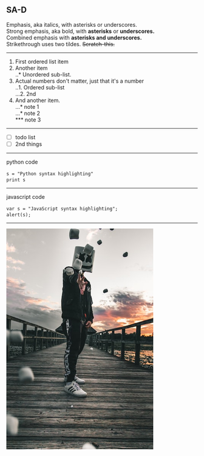 ## SA-D

Emphasis, aka italics, with asterisks or underscores.  
Strong emphasis, aka bold, with **asterisks** or **underscores.**  
Combined emphasis with **asterisks and underscores.**  
Strikethrough uses two tildes. ~~Serateh-this.~~  

---

1. First ordered list item  
2. Another item  
  ‥* Unordered sub-list.  
3. Actual numbers don't matter, just that it's a number  
  ‥1. Ordered sub-list  
  …2. 2nd  
4. And another item.  
  …*  note 1  
  …*  note 2  
  *** note 3  

---

- [ ] todo list  
- [ ] 2nd things  

---

python code  
```python=1  
s = "Python syntax highlighting"  
print s  
```
---

javascript code  
```javascript=  
var s = "JavaScript syntax highlighting";
alert(s);
```

---




![nkust](nkust.png "高科大")
